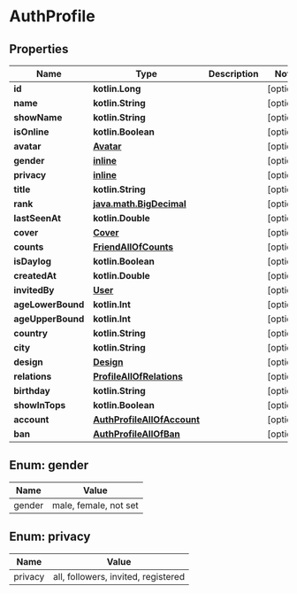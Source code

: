 
# AuthProfile

## Properties
Name | Type | Description | Notes
------------ | ------------- | ------------- | -------------
**id** | **kotlin.Long** |  |  [optional]
**name** | **kotlin.String** |  |  [optional]
**showName** | **kotlin.String** |  |  [optional]
**isOnline** | **kotlin.Boolean** |  |  [optional]
**avatar** | [**Avatar**](Avatar.md) |  |  [optional]
**gender** | [**inline**](#Gender) |  |  [optional]
**privacy** | [**inline**](#Privacy) |  |  [optional]
**title** | **kotlin.String** |  |  [optional]
**rank** | [**java.math.BigDecimal**](java.math.BigDecimal.md) |  |  [optional]
**lastSeenAt** | **kotlin.Double** |  |  [optional]
**cover** | [**Cover**](Cover.md) |  |  [optional]
**counts** | [**FriendAllOfCounts**](FriendAllOfCounts.md) |  |  [optional]
**isDaylog** | **kotlin.Boolean** |  |  [optional]
**createdAt** | **kotlin.Double** |  |  [optional]
**invitedBy** | [**User**](User.md) |  |  [optional]
**ageLowerBound** | **kotlin.Int** |  |  [optional]
**ageUpperBound** | **kotlin.Int** |  |  [optional]
**country** | **kotlin.String** |  |  [optional]
**city** | **kotlin.String** |  |  [optional]
**design** | [**Design**](Design.md) |  |  [optional]
**relations** | [**ProfileAllOfRelations**](ProfileAllOfRelations.md) |  |  [optional]
**birthday** | **kotlin.String** |  |  [optional]
**showInTops** | **kotlin.Boolean** |  |  [optional]
**account** | [**AuthProfileAllOfAccount**](AuthProfileAllOfAccount.md) |  |  [optional]
**ban** | [**AuthProfileAllOfBan**](AuthProfileAllOfBan.md) |  |  [optional]


<a name="Gender"></a>
## Enum: gender
Name | Value
---- | -----
gender | male, female, not set


<a name="Privacy"></a>
## Enum: privacy
Name | Value
---- | -----
privacy | all, followers, invited, registered




